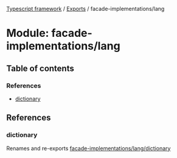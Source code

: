 [Typescript framework](../index.md) / [Exports](../modules.md) / facade-implementations/lang

# Module: facade-implementations/lang

## Table of contents

### References

- [dictionary](facade_implementations_lang.md#dictionary)

## References

### dictionary

Renames and re-exports [facade-implementations/lang/dictionary](facade_implementations_lang_dictionary.md)
